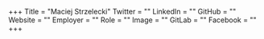 +++
Title = "Maciej Strzelecki"
Twitter = ""
LinkedIn = ""
GitHub = ""
Website = ""
Employer = ""
Role = ""
Image = ""
GitLab = ""
Facebook = ""
+++
